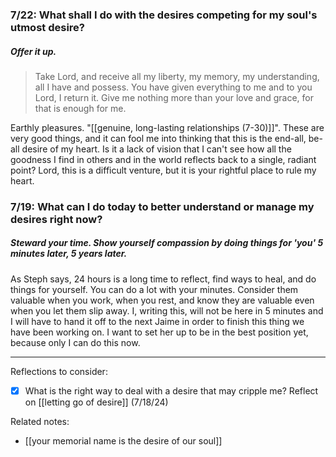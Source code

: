 ### 7/22: What shall I do with the desires competing for my soul's utmost desire?
##### Offer it up.
> Take Lord, and receive all my liberty, my memory, my understanding,
> all I have and possess. You have given everything to me 
> and to you Lord, I return it.
> Give me nothing more than your love and grace,
> for that is enough for me.

Earthly pleasures. "[[genuine, long-lasting relationships (7-30)]]". These are very good things, and it can fool me into thinking that this is the end-all, be-all desire of my heart. Is it a lack of vision that I can't see how all the goodness I find in others and in the world reflects back to a single, radiant point? 
	Lord, this is a difficult venture, but it is your rightful place to rule my heart. 

### 7/19: What can I do today to better understand or manage my desires right now?
##### Steward your time. Show yourself compassion by doing things for 'you' 5 minutes later, 5 years later.
As Steph says, 24 hours is a long time to reflect, find ways to heal, and do things for yourself. You can do a lot with your minutes. Consider them valuable when you work, when you rest, and know they are valuable even when you let them slip away.
	I, writing this, will not be here in 5 minutes and I will have to hand it off to the next Jaime in order to finish this thing we have been working on. I want to set her up to be in the best position yet, because only I can do this now.

---

Reflections to consider: 
- [x] What is the right way to deal with a desire that may cripple me? Reflect on [[letting go of desire]] (7/18/24)

Related notes:
- [[your memorial name is the desire of our soul]] 